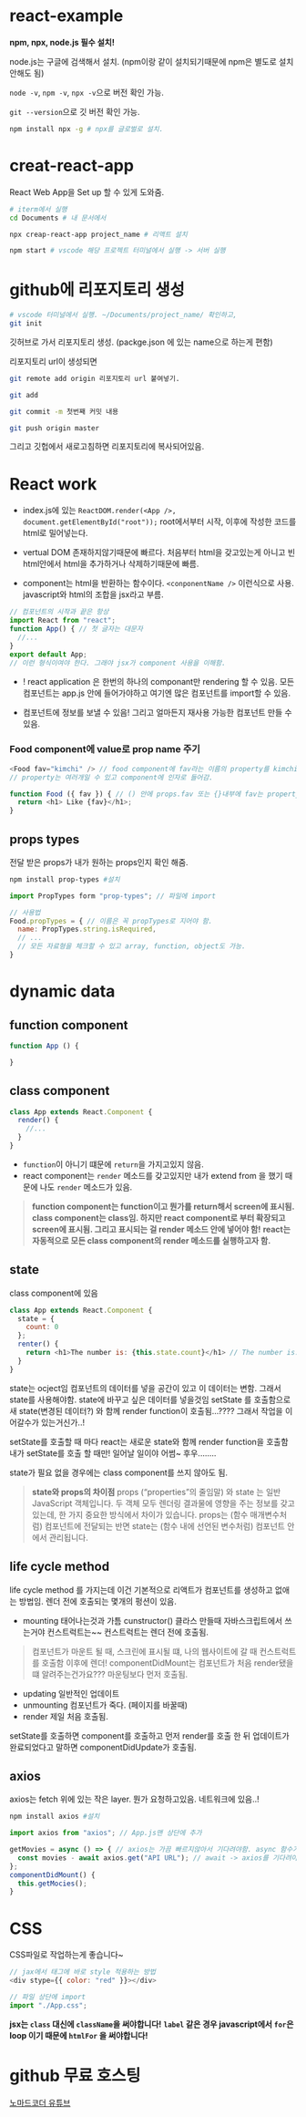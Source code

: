 # react-example

**npm, npx, node.js 필수 설치!**

node.js는 구글에 검색해서 설치. (npm이랑 같이 설치되기때문에 npm은 별도로 설치 안해도 됨)

`node -v`, `npm -v`, `npx -v`으로 버전 확인 가능.

`git --version`으로 깃 버전 확인 가능.

```bash
npm install npx -g # npx를 글로벌로 설치.
```


# creat-react-app
React Web App을 Set up 할 수 있게 도와줌.

```bash
# iterm에서 실행
cd Documents # 내 문서에서

npx creap-react-app project_name # 리액트 설치

npm start # vscode 해당 프로젝트 터미널에서 실행 -> 서버 실행
```

# github에 리포지토리 생성
```bash
# vscode 터미널에서 실행. ~/Documents/project_name/ 확인하고,
git init
```
깃허브로 가서 리포지토리 생성. (packge.json 에 있는 name으로 하는게 편함)

리포지토리 url이 생성되면 

```bash
git remote add origin 리포지토리 url 붙여넣기.

git add

git commit -m 첫번째 커밋 내용

git push origin master
```

그리고 깃헙에서 새로고침하면 리포지토리에 복사되어있음.

# React work
- index.js에 있는 `ReactDOM.render(<App />, document.getElementById("root"));` root에서부터 시작, 이후에 작성한 코드를 html로 밀어넣는다.

- vertual DOM 존재하지않기때문에 빠르다. 처음부터 html을 갖고있는게 아니고 빈 html안에서 html을 추가하거나 삭제하기때문에 빠름.

- component는 html을 반환하는 함수이다. `<conponentName />` 이런식으로 사용. javascript와 html의 조합을 jsx라고 부름.

```javascript
// 컴포넌트의 시작과 끝은 항상
import React from "react";
function App() { // 첫 글자는 대문자
  //...
}
export default App;
// 이런 형식이여야 한다. 그래야 jsx가 component 사용을 이해함.
```

- ! react application 은 한번의 하나의 componant만 rendering 할 수 있음. 모든 컴포넌트는 app.js 안에 들어가야하고 여기엔 많은 컴포넌트를 import할 수 있음.

- 컴포넌트에 정보를 보낼 수 있음! 그리고 얼마든지 재사용 가능한 컴포넌트 만들 수 있음.


### Food component에 value로 prop name 주기
```javascript
<Food fav="kimchi" /> // food component에 fav라는 이름의 property를 kimchi라는 value로 줌.
// property는 여러개일 수 있고 component에 인자로 들어감.

function Food ({ fav }) { // () 안에 props.fav 또는 {}내부에 fav는 property를 가져오는 방법
  return <h1> Like {fav}</h1>; 
}
```

## props types
전달 받은 props가 내가 원하는 props인지 확인 해줌.
```bash
npm install prop-types #설치
```
```javascript
import PropTypes form "prop-types"; // 파일에 import

// 사용법
Food.propTypes = { // 이름은 꼭 propTypes로 지어야 함. 
  name: PropTypes.string.isRequired,
  // ...
  // 모든 자료형을 체크할 수 있고 array, function, object도 가능.
}
```

# dynamic data
## function component
```javascript
function App () {

}
```

## class component
```javascript
class App extends React.Component {
  render() {
    //...
  }
}
```
- `function`이 아니기 떄문에 `return`을 가지고있지 않음.
- react component는 `render` 메소드를 갖고있지만 내가 extend from 을 했기 때문에 나도 `render` 메소드가 있음.

> **function component는 function이고 뭔가를 return해서 screen에 표시됨.**
> **class component는 class임. 하지만 react component로 부터 확장되고 screen에 표시됨. 그리고 표시되는 걸 render 메소드 안에 넣어야 함!**
> **react는 자동적으로 모든 class component의 render 메소드를 실행하고자 함.**


## state
 class component에 있음
```javascript
class App extends React.Component {
  state = {
    count: 0
  };
  renter() {
    return <h1>The number is: {this.state.count}</h1> // The number is: 0, class이기 때문에 이렇게 써야함
  }
}
```

state는 ocject임
컴포넌트의 데이터를 넣을 공간이 있고 이 데이터는 변함. 그래서 state를 사용해야함.
state에 바꾸고 싶은 데이터를 넣을것임
setState 를 호출함으로 새 state(변경된 데이터?) 와 함께 render function이 호출됨…???? 그래서 작업을 이어갈수가 있는거신가..!

setState를 호출할 때 마다 react는 새로운 state와 함께 render function을 호출함
 내가 setState를 호출 할 때만! 일어날 일이야 어썸~ 후우........
 
 state가 필요 없을 경우에는 class component를 쓰지 않아도 됨.
 
> **state와 props의 차이점**
> props (“properties”의 줄임말) 와 state 는 일반 JavaScript 객체입니다. 
> 두 객체 모두 렌더링 결과물에 영향을 주는 정보를 갖고 있는데, 한 가지 중요한 방식에서 차이가 있습니다. 
> props는 (함수 매개변수처럼) 컴포넌트에 전달되는 반면 state는 (함수 내에 선언된 변수처럼) 컴포넌트 안에서 관리됩니다.

## life cycle method
life cycle method 를 가지는데 이건 기본적으로 리액트가 컴포넌트를 생성하고 없애는 방법임.
렌더 전에 호출되는 몇개의 펑션이 있음.

- mounting 태어나는것과 가틈 cunstructor() 클라스 만들때 자바스크립트에서 쓰는거야 컨스트럭트는~~ 컨스트럭트는 렌더 전에 호출됨.
> 컴포넌트가 마운트 될 때, 스크린에 표시될 떄, 나의 웹사이트에 갈 때 컨스트럭트를 호출함 이후에 렌더! 
> componentDidMount는 컴포넌트가 처음 render됐을떄 알려주는건가요??? 마운팅보다 먼저 호출됨.
- updating 일반적인 업데이트
- unmounting 컴포넌트가 죽다. (페이지를 바꿀때)
- render 제일 처음 호출됨.

setState를 호출하면 component를 호출하고 먼저 render를 호출 한 뒤 업데이트가 완료되었다고 말하면 componentDidUpdate가 호출됨.

## axios
axios는 fetch 위에 있는 작은 layer.
뭔가 요청하고있음. 네트워크에 있음..! 
```bash
npm install axios #설치
```
```javascript
import axios from "axios"; // App.js맨 상단에 추가

getMovies = async () => { // axios는 가끔 빠르지않아서 기다려야함. async 함수가 비동기임. 이걸 기다려야함
  const movies - await axios.get("API URL"); // await -> axios를 기다려야함. axios가 끝날 떄 까지 기다렸다가 계속함
};
componentDidMount() {
  this.getMocies();
}
```

# CSS
CSS파일로 작업하는게 좋습니다~
```javascript
// jax에서 태그에 바로 style 적용하는 방법
<div stype={{ color: "red" }}></div>

// 파일 상단에 import
import "./App.css";
```

**jsx는 `class` 대신에 `className`을 써야합니다!**
**`label` 같은 경우 javascript에서 `for`은 loop 이기 때문에 `htmlFor` 을 써야합니다!**

# github 무료 호스팅
[노마드코더 유튜브](https://www.youtube.com/watch?v=HdFbiPkZXR0&list=PL7jH19IHhOLPp990qs8MbSsUlzKcTKuCf&index=23)


